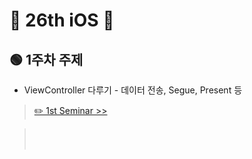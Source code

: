# 🎉 26th iOS 🎉

## 🟢 1주차 주제

- ViewController 다루기 - 데이터 전송, Segue, Present 등 </br>

> [✏️ 1st Seminar >>](./links/1stseminar.md) </br>

> </br>
> </br>
